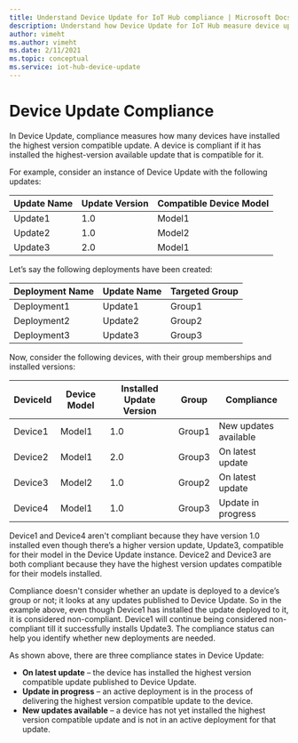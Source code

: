 ```yaml
---
title: Understand Device Update for IoT Hub compliance | Microsoft Docs
description: Understand how Device Update for IoT Hub measure device update compliance.
author: vimeht
ms.author: vimeht
ms.date: 2/11/2021
ms.topic: conceptual
ms.service: iot-hub-device-update
---
```


# Device Update Compliance

In Device Update, compliance measures how many devices have installed the highest version compatible update. A device
is compliant if it has installed the highest-version available update that is compatible for it. 


For example, consider an instance of Device Update with the following updates:

|Update Name|Update Version|Compatible Device Model|
|-----------|--------------|-----------------------|
|Update1	|1.0	|Model1|
|Update2	|1.0	|Model2|
|Update3	|2.0	|Model1|

Let’s say the following deployments have been created:

|Deployment Name	|Update Name	|Targeted Group|
|-----------|--------------|-------------------|
|Deployment1	|Update1	|Group1|
|Deployment2	|Update2	|Group2|
|Deployment3	|Update3	|Group3|

Now, consider the following devices, with their group memberships and installed versions:

|DeviceId	|Device Model	|Installed Update Version|Group	|Compliance|
|-----------|--------------|-----------------------|-----|---------|
|Device1	|Model1	|1.0	|Group1	|New updates available</span>|
|Device2	|Model1	|2.0	|Group3	|On latest update|
|Device3	|Model2	|1.0	|Group2	|On latest update|
|Device4	|Model1	|1.0	|Group3	|Update in progress|

Device1 and Device4 aren't compliant because they have version 1.0 installed even 
though there’s a higher version update, Update3, compatible for their model in the Device Update instance. Device2 and
Device3 are both compliant because they have the highest version updates compatible for their models installed.

Compliance doesn't consider whether an update is deployed to a device’s group or not; it looks at any updates
published to Device Update. So in the example above, even though Device1 has installed the update deployed to it, it is considered non-compliant. Device1 will continue being considered non-compliant till it successfully installs Update3. The compliance status can help you identify whether new deployments are needed. 

As shown above, there are three compliance states in Device Update:

*	**On latest update** – the device has installed the highest version compatible update published to Device Update.
*	**Update in progress** – an active deployment is in the process of delivering the highest version compatible update to the device.
*	**New updates available** – a device has not yet installed the highest version compatible update and is not in an active deployment for that update.
